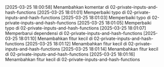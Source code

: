 [2025-03-25 18:00:58] Menambahkan komentar di 02-private-inputs-and-hash-functions
[2025-03-25 18:01:01] Memperbaiki typo di 02-private-inputs-and-hash-functions
[2025-03-25 18:01:03] Memperbaiki typo di 02-private-inputs-and-hash-functions
[2025-03-25 18:01:05] Memperbaiki typo di 02-private-inputs-and-hash-functions
[2025-03-25 18:01:07] Memperbarui dependensi di 02-private-inputs-and-hash-functions
[2025-03-25 18:01:10] Menambahkan fitur kecil di 02-private-inputs-and-hash-functions
[2025-03-25 18:01:12] Menambahkan fitur kecil di 02-private-inputs-and-hash-functions
[2025-03-25 18:01:14] Menambahkan fitur kecil di 02-private-inputs-and-hash-functions
[2025-03-25 18:01:16] Menambahkan fitur kecil di 02-private-inputs-and-hash-functions
